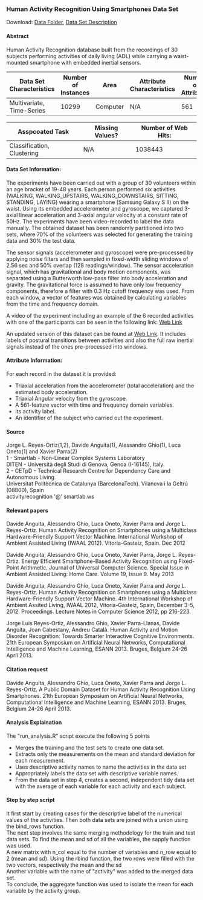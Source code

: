 ### Human Activity Recognition Using Smartphones Data Set
Download: [Data Folder](http://archive.ics.uci.edu/ml/machine-learning-databases/00240/), [Data Set Description](http://archive.ics.uci.edu/ml/datasets/Human+Activity+Recognition+Using+Smartphones#)

#### Abstract 
Human Activity Recognition database built from the recordings of 30 subjects performing activities of daily living (ADL) while carrying a waist-mounted smartphone with embedded inertial sensors.

Data Set Characteristics |  Number of Instances | Area | Attribute Characteristics | Number of Attributes | Date Donated |
-------------------------|----------------------|------|---------------------------|----------------------|--------------|
Multivariate, Time-Series|10299                 |Computer|N/A                      |561                   |2012-12-10    | 

Asspcoated Task          |    Missing Values?   |   Number of Web Hits: |
-------------------------|----------------------|-----------------------|
Classification, Clustering|N/A                  |1038443                |

#### Data Set Information:
The experiments have been carried out with a group of 30 volunteers within an age bracket of 19-48 years. Each person performed six activities (WALKING, WALKING_UPSTAIRS, WALKING_DOWNSTAIRS, SITTING, STANDING, LAYING) wearing a smartphone (Samsung Galaxy S II) on the waist. Using its embedded accelerometer and gyroscope, we captured 3-axial linear acceleration and 3-axial angular velocity at a constant rate of 50Hz. The experiments have been video-recorded to label the data manually. The obtained dataset has been randomly partitioned into two sets, where 70% of the volunteers was selected for generating the training data and 30% the test data.

The sensor signals (accelerometer and gyroscope) were pre-processed by applying noise filters and then sampled in fixed-width sliding windows of 2.56 sec and 50% overlap (128 readings/window). The sensor acceleration signal, which has gravitational and body motion components, was separated using a Butterworth low-pass filter into body acceleration and gravity. The gravitational force is assumed to have only low frequency components, therefore a filter with 0.3 Hz cutoff frequency was used. From each window, a vector of features was obtained by calculating variables from the time and frequency domain.

A video of the experiment including an example of the 6 recorded activities with one of the participants can be seen in the following link: [Web Link](http://www.youtube.com/watch?v=XOEN9W05_4A)

An updated version of this dataset can be found at [Web Link](http://archive.ics.uci.edu/ml/datasets/Smartphone-Based+Recognition+of+Human+Activities+and+Postural+Transitions). It includes labels of postural transitions between activities and also the full raw inertial signals instead of the ones pre-processed into windows.

#### Attribute Information:
For each record in the dataset it is provided:
- Triaxial acceleration from the accelerometer (total acceleration) and the estimated body acceleration.
- Triaxial Angular velocity from the gyroscope.
- A 561-feature vector with time and frequency domain variables.
- Its activity label.
- An identifier of the subject who carried out the experiment.

#### Source
Jorge L. Reyes-Ortiz(1,2), Davide Anguita(1), Alessandro Ghio(1), Luca Oneto(1) and Xavier Parra(2) </br>
1 - Smartlab - Non-Linear Complex Systems Laboratory </br>
DITEN - Università degli Studi di Genova, Genoa (I-16145), Italy. </br>
2 - CETpD - Technical Research Centre for Dependency Care and Autonomous Living </br>
Universitat Politècnica de Catalunya (BarcelonaTech). Vilanova i la Geltrú (08800), Spain </br>
activityrecognition '@' smartlab.ws </br>

#### Relevant papers
Davide Anguita, Alessandro Ghio, Luca Oneto, Xavier Parra and Jorge L. Reyes-Ortiz. Human Activity Recognition on Smartphones using a Multiclass Hardware-Friendly Support Vector Machine. International Workshop of Ambient Assisted Living (IWAAL 2012). Vitoria-Gasteiz, Spain. Dec 2012

Davide Anguita, Alessandro Ghio, Luca Oneto, Xavier Parra, Jorge L. Reyes-Ortiz. Energy Efficient Smartphone-Based Activity Recognition using Fixed-Point Arithmetic. Journal of Universal Computer Science. Special Issue in Ambient Assisted Living: Home Care. Volume 19, Issue 9. May 2013

Davide Anguita, Alessandro Ghio, Luca Oneto, Xavier Parra and Jorge L. Reyes-Ortiz. Human Activity Recognition on Smartphones using a Multiclass Hardware-Friendly Support Vector Machine. 4th International Workshop of Ambient Assited Living, IWAAL 2012, Vitoria-Gasteiz, Spain, December 3-5, 2012. Proceedings. Lecture Notes in Computer Science 2012, pp 216-223.

Jorge Luis Reyes-Ortiz, Alessandro Ghio, Xavier Parra-Llanas, Davide Anguita, Joan Cabestany, Andreu Català. Human Activity and Motion Disorder Recognition: Towards Smarter Interactive Cognitive Environments. 21th European Symposium on Artificial Neural Networks, Computational Intelligence and Machine Learning, ESANN 2013. Bruges, Belgium 24-26 April 2013.

#### Citation request
Davide Anguita, Alessandro Ghio, Luca Oneto, Xavier Parra and Jorge L. Reyes-Ortiz. A Public Domain Dataset for Human Activity Recognition Using Smartphones. 21th European Symposium on Artificial Neural Networks, Computational Intelligence and Machine Learning, ESANN 2013. Bruges, Belgium 24-26 April 2013.

#### Analysis Explaination
The "run_analysis.R" script execute the following 5 points
- Merges the training and the test sets to create one data set.
- Extracts only the measurements on the mean and standard deviation for each measurement.
- Uses descriptive activity names to name the activities in the data set
- Appropriately labels the data set with descriptive variable names.
- From the data set in step 4, creates a second, independent tidy data set with the average of each variable for each activity and each subject.

#### Step by step script
It first start by creating cases for the descriptive label of the numerical values of the activities. Then both data sets are joined with a union using the bind_rows function. </br>
The next step involves the same merging methodology for the train and test data sets. To find the mean and sd of all the variables, the sapply function was used. </br>
A new matrix with n_col equal to the number of variables and n_row equal to 2 (mean and sd). Using the rbind function, the two rows were filled with the two vectors, respectively the mean and the sd </br>
Another variable with the name of "activity" was added to the merged data set. </br>
To conclude, the aggregate function was used to isolate the mean for each variable by the activity group.


